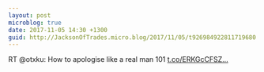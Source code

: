```yaml
---
layout: post
microblog: true
date: 2017-11-05 14:30 +1300
guid: http://JacksonOfTrades.micro.blog/2017/11/05/t926984922811719680.html
---
```

RT @otxku: How to apologise like a real man 101 [t.co/ERKGcCFSZ...](https://t.co/ERKGcCFSZC)
